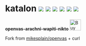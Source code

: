 # katalon [![](https://images.microbadger.com/badges/version/jorgeandrada/katalon:latest.svg)](https://microbadger.com/images/jorgeandrada/katalon:latest "Get your own version badge on microbadger.com") [![](https://images.microbadger.com/badges/commit/jorgeandrada/katalon:latest.svg)](https://microbadger.com/images/jorgeandrada/katalon:latest "Get your own commit badge on microbadger.com") [![](https://images.microbadger.com/badges/image/jorgeandrada/katalon:latest.svg)](https://microbadger.com/images/jorgeandrada/katalon:latest "Get your own image badge on microbadger.com") [![](https://images.microbadger.com/badges/version/jorgeandrada/katalon:develop.svg)](https://microbadger.com/images/jorgeandrada/katalon:develop "Get your own version badge on microbadger.com") [![](https://images.microbadger.com/badges/commit/jorgeandrada/katalon:develop.svg)](https://microbadger.com/images/jorgeandrada/katalon:develop "Get your own commit badge on microbadger.com") [![](https://images.microbadger.com/badges/image/jorgeandrada/katalon:develop.svg)](https://microbadger.com/images/jorgeandrada/katalon:develop "Get your own image badge on microbadger.com")

**openvas-arachni-wapiti-nikto** <a href='https://ko-fi.com/A417UXC'><img height='36' style='border:0px;height:36px;' src='https://az743702.vo.msecnd.net/cdn/kofi2.png?v=0' border='0' alt='Buy Me a Coffee at ko-fi.com' /></a>

Fork from <a href=https://hub.docker.com/r/katalonstudio/katalon/>mikesplain/openvas</a> + curl
